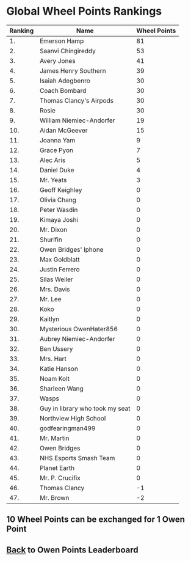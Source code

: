 # Global Wheel Points Rankings

|Ranking|Name|Wheel Points|
| ----------- | ----------- | ----------- |
|1.|Emerson Hamp|81|
|2.|Saanvi Chingireddy|53|
|3.|Avery Jones|41|
|4.|James Henry Southern|39|
|5.|Isaiah Adegbenro|30|
|6.|Coach Bombard|30|
|7.|Thomas Clancy's Airpods|30|
|8.|Rosie|30|
|9.|William Niemiec-Andorfer|19|
|10.|Aidan McGeever|15|
|11.|Joanna Yam|9|
|12.|Grace Pyon|7|
|13.|Alec Aris|5|
|14.|Daniel Duke|4|
|15.|Mr. Yeats|3|
|16.|Geoff Keighley|0|
|17.|Olivia Chang|0|
|18.|Peter Wasdin|0|
|19.|Kimaya Joshi|0|
|20.|Mr. Dixon|0|
|21.|Shurifin|0|
|22.|Owen Bridges' Iphone|0|
|23.|Max Goldblatt|0|
|24.|Justin Ferrero|0|
|25.|Silas Weiler|0|
|26.|Mrs. Davis|0|
|27.|Mr. Lee|0|
|28.|Koko|0|
|29.|Kaitlyn|0|
|30.|Mysterious OwenHater856|0|
|31.|Aubrey Niemiec-Andorfer|0|
|32.|Ben Ussery|0|
|33.|Mrs. Hart|0|
|34.|Katie Hanson|0|
|35.|Noam Kolt|0|
|36.|Sharleen Wang|0|
|37.|Wasps|0|
|38.|Guy in library who took my seat|0|
|39.|Northview High School|0|
|40.|godfearingman499|0|
|41.|Mr. Martin|0|
|42.|Owen Bridges|0|
|43.|NHS Esports Smash Team|0|
|44.|Planet Earth|0|
|45.|Mr. P. Crucifix|0|
|46.|Thomas Clancy|-1|
|47.|Mr. Brown|-2|

## 10 Wheel Points can be exchanged for 1 Owen Point

## [Back](../) to Owen Points Leaderboard